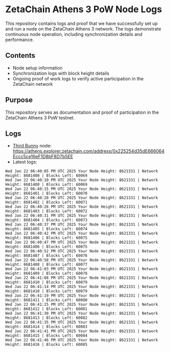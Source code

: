 # ZetaChain Athens 3 PoW Node Logs
This repository contains logs and proof that we have successfully set up and run a node on the ZetaChain Athens 3 network. The logs demonstrate continuous node operation, including synchronization details and performance.

## Contents
- Node setup information
- Synchronization logs with block height details
- Ongoing proof of work logs to verify active participation in the ZetaChain network

## Purpose
This repository serves as documentation and proof of participation in the ZetaChain Athens 3 PoW testnet.

## Logs

- [Third Bunny](https://thirdbunny.xyz/) node: https://athens.explorer.zetachain.com/address/0x225254d35dE666064Eccc5ce16eF1D8bF8D7b5EE
- Latest logs:
```
Wed Jan 22 06:40:05 PM UTC 2025 Your Node Height: 8621331 | Network Height: 8681400 | Blocks Left: 60069
Wed Jan 22 06:40:10 PM UTC 2025 Your Node Height: 8621331 | Network Height: 8681400 | Blocks Left: 60069
Wed Jan 22 06:40:15 PM UTC 2025 Your Node Height: 8621331 | Network Height: 8681401 | Blocks Left: 60070
Wed Jan 22 06:40:20 PM UTC 2025 Your Node Height: 8621331 | Network Height: 8681402 | Blocks Left: 60071
Wed Jan 22 06:40:26 PM UTC 2025 Your Node Height: 8621331 | Network Height: 8681403 | Blocks Left: 60072
Wed Jan 22 06:40:31 PM UTC 2025 Your Node Height: 8621331 | Network Height: 8681404 | Blocks Left: 60073
Wed Jan 22 06:40:37 PM UTC 2025 Your Node Height: 8621331 | Network Height: 8681405 | Blocks Left: 60074
Wed Jan 22 06:40:42 PM UTC 2025 Your Node Height: 8621331 | Network Height: 8681406 | Blocks Left: 60075
Wed Jan 22 06:40:47 PM UTC 2025 Your Node Height: 8621331 | Network Height: 8681406 | Blocks Left: 60075
Wed Jan 22 06:40:52 PM UTC 2025 Your Node Height: 8621331 | Network Height: 8681407 | Blocks Left: 60076
Wed Jan 22 06:40:58 PM UTC 2025 Your Node Height: 8621331 | Network Height: 8681408 | Blocks Left: 60077
Wed Jan 22 06:41:03 PM UTC 2025 Your Node Height: 8621331 | Network Height: 8681409 | Blocks Left: 60078
Wed Jan 22 06:41:08 PM UTC 2025 Your Node Height: 8621331 | Network Height: 8681410 | Blocks Left: 60079
Wed Jan 22 06:41:14 PM UTC 2025 Your Node Height: 8621331 | Network Height: 8681410 | Blocks Left: 60079
Wed Jan 22 06:41:19 PM UTC 2025 Your Node Height: 8621331 | Network Height: 8681411 | Blocks Left: 60080
Wed Jan 22 06:41:25 PM UTC 2025 Your Node Height: 8621331 | Network Height: 8681412 | Blocks Left: 60081
Wed Jan 22 06:41:30 PM UTC 2025 Your Node Height: 8621331 | Network Height: 8681413 | Blocks Left: 60082
Wed Jan 22 06:41:35 PM UTC 2025 Your Node Height: 8621331 | Network Height: 8681414 | Blocks Left: 60083
Wed Jan 22 06:41:41 PM UTC 2025 Your Node Height: 8621331 | Network Height: 8681415 | Blocks Left: 60084
Wed Jan 22 06:41:46 PM UTC 2025 Your Node Height: 8621331 | Network Height: 8681416 | Blocks Left: 60085
```
